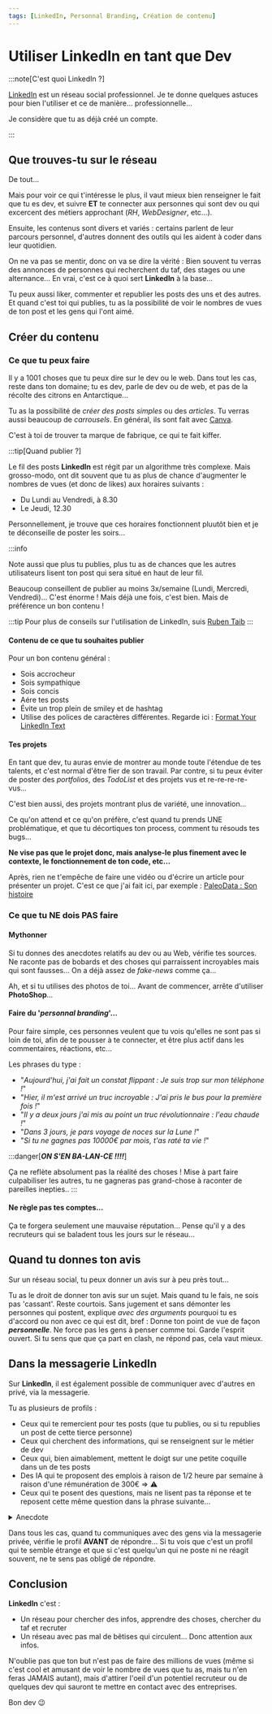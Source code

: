 ```yaml
---
tags: [LinkedIn, Personnal Branding, Création de contenu]
---
```


# Utiliser LinkedIn en tant que Dev

:::note[C'est quoi LinkedIn ?]

[LinkedIn](https://www.linkedin.com/) est un réseau social professionnel. Je te donne quelques astuces pour bien l'utiliser et ce de manière... professionnelle...

Je considère que tu as déjà créé un compte.

:::

## Que trouves-tu sur le réseau

De tout...

Mais pour voir ce qui t'intéresse le plus, il vaut mieux bien renseigner le fait que tu es dev, et suivre **ET** te connecter aux personnes qui sont dev ou qui excercent des métiers approchant (_RH_, _WebDesigner_, etc...).

Ensuite, les contenus sont divers et variés : certains parlent de leur parcours personnel, d'autres donnent des outils qui les aident à coder dans leur quotidien.

On ne va pas se mentir, donc on va se dire la vérité : Bien souvent tu verras des annonces de personnes qui recherchent du taf, des stages ou une alternance... En vrai, c'est ce à quoi sert **LinkedIn** à la base...

Tu peux aussi liker, commenter et republier les posts des uns et des autres. Et quand c'est toi qui publies, tu as la possibilité de voir le nombres de vues de ton post et les gens qui l'ont aimé.

## Créer du contenu

### Ce que tu peux faire

Il y a 1001 choses que tu peux dire sur le dev ou le web. Dans tout les cas, reste dans ton domaine; tu es dev, parle de dev ou de web, et pas de la récolte des citrons en Antarctique...

Tu as la possibilité de _créer des posts simples_ ou des _articles_. Tu verras aussi beaucoup de _carrousels_. En général, ils sont fait avec [Canva](https://www.canva.com/).

C'est à toi de trouver ta marque de fabrique, ce qui te fait kiffer.

:::tip[Quand publier ?]

Le fil des posts **LinkedIn** est régit par un algorithme très complexe. Mais grosso-modo, ont dit souvent que tu as plus de chance d'augmenter le nombres de vues (et donc de likes) aux horaires suivants :

- Du Lundi au Vendredi, à 8.30
- Le Jeudi, 12.30

Personnellement, je trouve que ces horaires fonctionnent pluutôt bien et je te déconseille de poster les soirs...

:::info

Note aussi que plus tu publies, plus tu as de chances que les autres utilisateurs lisent ton post qui sera situé en haut de leur fil.

Beaucoup conseillent de publier au moins 3x/semaine (Lundi, Mercredi, Vendredi)... C'est énorme ! Mais déjà une fois, c'est bien. Mais de préférence un bon contenu !

:::tip
Pour plus de conseils sur l'utilisation de LinkedIn, suis [Ruben Taib](https://www.linkedin.com/in/rubentaieb/)
:::

#### Contenu de ce que tu souhaites publier

Pour un bon contenu général :

- Sois accrocheur
- Sois sympathique
- Sois concis
- Aére tes posts
- Évite un trop plein de smiley et de hashtag
- Utilise des polices de caractères différentes. Regarde ici : [Format Your LinkedIn Text](https://www.linkedin-makeover.com/linkedin-text-formatter/)

#### Tes projets

En tant que dev, tu auras envie de montrer au monde toute l'étendue de tes talents, et c'est normal d'être fier de son travail.
Par contre, si tu peux éviter de poster des _portfolios_, des _TodoList_ et des projets vus et re-re-re-re-vus...

C'est bien aussi, des projets montrant plus de variété, une innovation...

Ce qu'on attend et ce qu'on préfère, c'est quand tu prends UNE problématique, et que tu décortiques ton process, comment tu résouds tes bugs...

**Ne vise pas que le projet donc, mais analyse-le plus finement avec le contexte, le fonctionnement de ton code, etc...**

Après, rien ne t'empêche de faire une vidéo ou d'écrire un article pour présenter un projet. C'est ce que j'ai fait ici, par exemple : [PaleoData : Son histoire](https://chrstn67.github.io/mycelium/docs/Projets/PaleoData-son-histoire)

### Ce que tu NE dois PAS faire

#### Mythonner

Si tu donnes des anecdotes relatifs au dev ou au Web, vérifie tes sources. Ne raconte pas de bobards et des choses qui parraissent incroyables mais qui sont fausses... On a déjà assez de _fake-news_ comme ça...

Ah, et si tu utilises des photos de toi... Avant de commencer, arrête d'utiliser **PhotoShop**...

#### Faire du '_personnal branding_'...

Pour faire simple, ces personnes veulent que tu vois qu'elles ne sont pas si loin de toi, afin de te pousser à te connecter, et être plus actif dans les commentaires, réactions, etc...

Les phrases du type :

- "_Aujourd'hui, j'ai fait un constat flippant : Je suis trop sur mon téléphone !_"
- "_Hier, il m'est arrivé un truc incroyable : J'ai pris le bus pour la première fois !_"
- "_Il y a deux jours j'ai mis au point un truc révolutionnaire : l'eau chaude !_"
- "_Dans 3 jours, je pars voyage de noces sur la Lune !_"
- "_Si tu ne gagnes pas 10000€ par mois, t'as raté ta vie !_"

:::danger[**_ON S'EN BA-LAN-CE !!!!_**]

Ça ne reflète absolument pas la réalité des choses ! Mise à part faire culpabiliser les autres, tu ne gagneras pas grand-chose à raconter de pareilles inepties..
:::

#### Ne règle pas tes comptes...

Ça te forgera seulement une mauvaise réputation... Pense qu'il y a des recruteurs qui se baladent tous les jours sur le réseau...

## Quand tu donnes ton avis

Sur un réseau social, tu peux donner un avis sur à peu près tout...

Tu as le droit de donner ton avis sur un sujet. Mais quand tu le fais, ne sois pas 'cassant'. Reste courtois.
Sans jugement et sans démonter les personnes qui postent, explique _avec des arguments_ pourquoi tu es d'accord ou non avec ce qui est dit, bref : Donne ton point de vue de façon **_personnelle_**. Ne force pas les gens à penser comme toi. Garde l'esprit ouvert. Si tu sens que que ça part en clash, ne répond pas, cela vaut mieux.

## Dans la messagerie LinkedIn

Sur **LinkedIn**, il est également possible de communiquer avec d'autres en privé, via la messagerie.

Tu as plusieurs de profils :

- Ceux qui te remercient pour tes posts (que tu publies, ou si tu republies un post de cette tierce personne)
- Ceux qui cherchent des informations, qui se renseignent sur le métier de dev
- Ceux qui, bien aimablement, mettent le doigt sur une petite coquille dans un de tes posts
- Des IA qui te proposent des emplois à raison de 1/2 heure par semaine à raison d'une rémunération de 300€ => :warning:
- Ceux qui te posent des questions, mais ne lisent pas ta réponse et te reposent cette même question dans la phrase suivante...

<details>
<summary>Anecdote</summary>

:::note[Anecdote, Version Courte]

Il y a quelques mois, une fille en "reconversion vers le développement" m'a posé des questions sur le métier. Après avoir répondu à ses premières questions et l'avoir dirigée vers un article détaillant mon parcours, elle a continué à me poser des questions auxquelles j'avais déjà répondu, ce qui m'a conduit à douter de son sérieux. Finalement, après lui avoir demandé si elle a lu mon article, elle a cessé de me contacter, ce qui ne m'a pas dérangé.

:::

:::note[Anecdote, Version Loooooongue]

Il y a quelques mois, une fille "en reconvertion dev" a voulu me poser quelques questions sur le métier. J'aime répondre et aider dans la mesure de mon possible...

Une de ses premières questions était : "_Êtes-vous en poste ?_".
Je lui signifie que non, je recherche un emploi. Je la renvoie également ici, où elle trouvera le début de mon parcours et elle trouvera certaienement quelques réponses à ses questions : 📖 [**L'histoire de mon premier projet web (et de mes débuts dans le dev)**](https://www.linkedin.com/pulse/lhistoire-de-mon-premier-projet-web-et-mes-d%C3%A9buts-dans-humbert-yqxwe/)

**_Quelques JOURS_** plus tard, elle me pose la question : "_Vous avez combien d’années d’expérience ?_"... Là, je synthétise ce que j'ai écrit dans mon ma BioDev, en la renvoyant une nouvelle fois sur ce même article où je réponds à cette question avec plus de détails...

Une ou deux autres questions, et rebelote : "_Vous excercez depuis combien de temps ?_"... Doutant du sérieux de cette "dev". Je lui ai répondu : "_Comme déjà évoqué plusieurs fois, je ne suis pas en poste, mais en recherche d'emploi... As-tu bien lu mon article ?_"

Et depuis, plus de son, plus d'image et c'est bien ainsi !

:::

</details>

Dans tous les cas, quand tu communiques avec des gens via la messagerie privée, vérifie le profil **AVANT** de répondre... Si tu vois que c'est un profil qui te semble étrange et que si c'est quelqu'un qui ne poste ni ne réagit souvent, ne te sens pas obligé de répondre.

## Conclusion

**LinkedIn** c'est :

- Un réseau pour chercher des infos, apprendre des choses, chercher du taf et recruter
- Un réseau avec pas mal de bêtises qui circulent... Donc attention aux infos.

N'oublie pas que ton but n'est pas de faire des millions de vues (même si c'est cool et amusant de voir le nombre de vues que tu as, mais tu n'en feras JAMAIS autant), mais d'attirer l'oeil d'un potentiel recruteur ou de quelques dev qui sauront te mettre en contact avec des entreprises.

Bon dev :wink:
